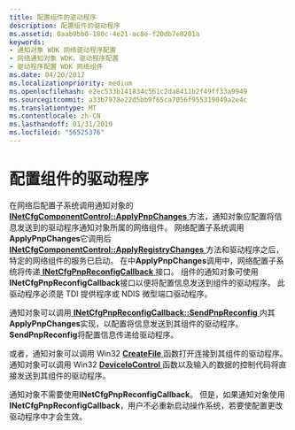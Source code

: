 ```yaml
---
title: 配置组件的驱动程序
description: 配置组件的驱动程序
ms.assetid: 0aab9bb0-180c-4e21-ac8e-f20db7e8201a
keywords:
- 通知对象 WDK 网络驱动程序配置
- 网络通知对象 WDK，驱动程序配置
- 驱动程序配置 WDK 网络组件
ms.date: 04/20/2017
ms.localizationpriority: medium
ms.openlocfilehash: e2ec533b141834c561c2da8411b2f49ff33a9949
ms.sourcegitcommit: a33b7978e22d5bb9f65ca7056f955319049a2e4c
ms.translationtype: MT
ms.contentlocale: zh-CN
ms.lasthandoff: 01/31/2019
ms.locfileid: "56525376"
---
```

# <a name="configuring-the-components-driver"></a>配置组件的驱动程序





在网络后配置子系统调用通知对象的[ **INetCfgComponentControl::ApplyPnpChanges** ](https://msdn.microsoft.com/library/windows/hardware/ff547726)方法，通知对象应配置将信息发送到的驱动程序通知对象所属的网络组件。 网络配置子系统调用**ApplyPnpChanges**它调用后[ **INetCfgComponentControl::ApplyRegistryChanges** ](https://msdn.microsoft.com/library/windows/hardware/ff547727)方法和驱动程序之后，特定的网络组件的服务已启动。 在中**ApplyPnpChanges**调用中，网络配置子系统将传递[ **INetCfgPnpReconfigCallback** ](https://msdn.microsoft.com/library/windows/hardware/ff547935)接口。 组件的通知对象可使用**INetCfgPnpReconfigCallback**接口以便将配置信息发送到组件的驱动程序。 此驱动程序必须是 TDI 提供程序或 NDIS 微型端口驱动程序。

通知对象可以调用[ **INetCfgPnpReconfigCallback::SendPnpReconfig** ](https://msdn.microsoft.com/library/windows/hardware/ff547943)内其**ApplyPnpChanges**实现，以配置将信息发送到其组件的驱动程序。 **SendPnpReconfig**将配置信息传递给驱动程序。

或者，通知对象可以调用 Win32 [ **CreateFile** ](https://msdn.microsoft.com/library/windows/desktop/aa363858)函数打开连接到其组件的驱动程序。 通知对象可以调用 Win32 [ **DeviceIoControl** ](https://msdn.microsoft.com/library/windows/desktop/aa363216)函数以及输入的数据的控制代码将直接发送到其组件的驱动程序。

通知对象不需要使用**INetCfgPnpReconfigCallback**。 但是，如果通知对象使用**INetCfgPnpReconfigCallback**，用户不必重新启动操作系统，若要使配置更改驱动程序中才会生效。

 

 





